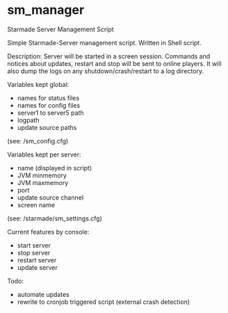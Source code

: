 # sm_manager
Starmade Server Management Script

Simple Starmade-Server management script.
Written in Shell script.

Description:
Server will be started in a screen session.
Commands and notices about updates, restart and stop will be sent to online players.
It will also dump the logs on any shutdown/crash/restart to a log directory.

Variables kept global:
- names for status files
- names for config files
- server1 to server5 path
- logpath
- update source paths

(see: /sm_config.cfg)

Variables kept per server:
- name (displayed in script)
- JVM minmemory
- JVM maxmemory
- port
- update source channel
- screen name

(see: /starmade/sm_settings.cfg)

Current features by console:
- start server
- stop server
- restart server
- update server


Todo:
- automate updates
- rewrite to cronjob triggered script
  (external crash detection)
